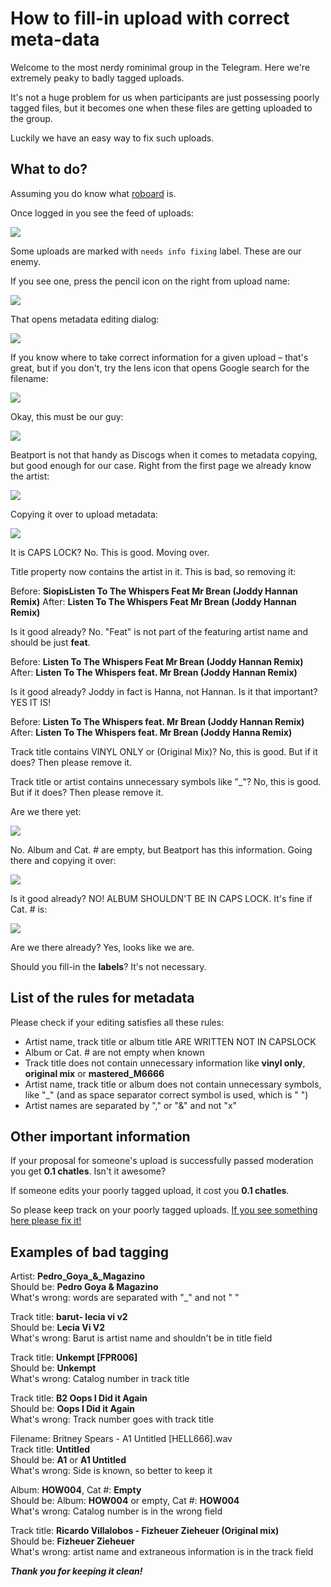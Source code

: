 # How to fill-in upload with correct meta-data

Welcome to the most nerdy rominimal group in the Telegram. Here we're extremely peaky to badly tagged uploads.

It's not a huge problem for us when participants are just possessing poorly tagged files, but it becomes one when these files are getting uploaded to the group.

Luckily we have an easy way to fix such uploads.

## What to do?

Assuming you do know what [roboard](https://romnml.rv7.ru) is.

Once logged in you see the feed of uploads:

![](../../.gitbook/assets/1%20%281%29.png)

Some uploads are marked with `needs info fixing` label. These are our enemy.

If you see one, press the pencil icon on the right from upload name:

![](../../.gitbook/assets/2%20%281%29.png)

That opens metadata editing dialog:

![](../../.gitbook/assets/3.png)

If you know where to take correct information for a given upload – that's great, but if you don't, try the lens icon that opens Google search for the filename:

![](../../.gitbook/assets/4.png)

Okay, this must be our guy:

![](../../.gitbook/assets/5.png)

Beatport is not that handy as Discogs when it comes to metadata copying, but good enough for our case. Right from the first page we already know the artist:

![](../../.gitbook/assets/6.png)

Copying it over to upload metadata:

![](../../.gitbook/assets/7.png)

It is CAPS LOCK? No. This is good. Moving over.

Title property now contains the artist in it. This is bad, so removing it:

Before: **SiopisListen To The Whispers Feat Mr Brean \(Joddy Hannan Remix\)** After: **Listen To The Whispers Feat Mr Brean \(Joddy Hannan Remix\)**

Is it good already? No. "Feat" is not part of the featuring artist name and should be just **feat**.

Before: **Listen To The Whispers Feat Mr Brean \(Joddy Hannan Remix\)** After: **Listen To The Whispers feat. Mr Brean \(Joddy Hannan Remix\)**

Is it good already? Joddy in fact is Hanna, not Hannan. Is it that important? YES IT IS!

Before: **Listen To The Whispers feat. Mr Brean \(Joddy Hannan Remix\)** After: **Listen To The Whispers feat. Mr Brean \(Joddy Hanna Remix\)**

Track title contains VINYL ONLY or \(Original Mix\)? No, this is good. But if it does? Then please remove it.

Track title or artist contains unnecessary symbols like "\_"? No, this is good. But if it does? Then please remove it.

Are we there yet:

![](../../.gitbook/assets/8.png)

No. Album and Cat. \# are empty, but Beatport has this information. Going there and copying it over:

![](../../.gitbook/assets/9.png)

Is it good already? NO! ALBUM SHOULDN'T BE IN CAPS LOCK. It's fine if Cat. \# is:

![](../../.gitbook/assets/10.png)

Are we there already? Yes, looks like we are.

Should you fill-in the **labels**? It's not necessary.

## List of the rules for metadata

Please check if your editing satisfies all these rules:

* Artist name, track title or album title ARE WRITTEN NOT IN CAPSLOCK
* Album or Cat. \# are not empty when known
* Track title does not contain unnecessary information like **vinyl only**, **original mix** or **mastered\_M6666**
* Artist name, track title or album does not contain unnecessary symbols, like "\_" \(and as space separator correct symbol is used, which is " "\)
* Artist names are separated by "," or "&" and not "x"

## Other important information

If your proposal for someone's upload is successfully passed moderation you get **0.1 chatles**. Isn't it awesome?

If someone edits your poorly tagged upload, it cost you **0.1 chatles**.

So please keep track on your poorly tagged uploads. [If you see something here please fix it!](https://romnml.rv7.ru/?myUploads=true&badTagged=true)

## Examples of bad tagging

Artist: **Pedro\_Goya\_&\_Magazino**  
Should be: **Pedro Goya & Magazino**  
What's wrong: words are separated with "\_" and not " "

Track title: **barut- lecia vi v2**  
Should be: **Lecia Vi V2**  
What's wrong: Barut is artist name and shouldn't be in title field

Track title: **Unkempt \[FPR006\]**  
Should be: **Unkempt**  
What's wrong: Catalog number in track title

Track title: **B2 Oops I Did it Again**  
Should be: **Oops I Did it Again**  
What's wrong: Track number goes with track title

Filename: Britney Spears - A1 Untitled \[HELL666\].wav  
Track title: **Untitled**  
Should be: **A1** or **A1 Untitled**  
What's wrong: Side is known, so better to keep it

Album: **HOW004**, Cat \#: **Empty**  
Should be: Album: **HOW004** or empty, Cat \#: **HOW004**  
What's wrong: Catalog number is in the wrong field

Track title: **Ricardo Villalobos - Fizheuer Zieheuer \(Original mix\)**  
Should be: **Fizheuer Zieheuer**  
What's wrong: artist name and extraneous information is in the track field

_**Thank you for keeping it clean!**_

